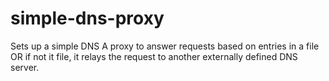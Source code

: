 # simple-dns-proxy
Sets up a simple DNS A proxy to answer requests based on entries in a file OR if not it file, it relays the request to another externally defined DNS server. 
